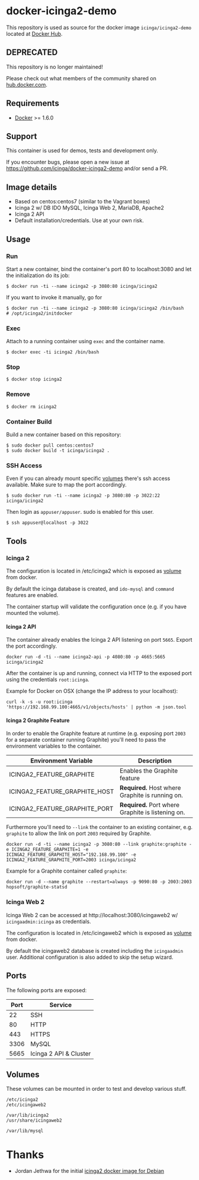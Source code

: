 # docker-icinga2-demo

This repository is used as source for the
docker image `icinga/icinga2-demo` located at [Docker Hub](https://hub.docker.com/r/icinga/icinga2-demo/).

## DEPRECATED

This repository is no longer maintained!

Please check out what members of the community shared on [hub.docker.com](https://hub.docker.com/search/?isAutomated=0&isOfficial=0&page=1&pullCount=1&q=icinga2&starCount=0).

## Requirements

* [Docker](https://www.docker.com/whatisdocker/) >= 1.6.0

## Support

This container is used for demos, tests and development only.

If you encounter bugs, please open a new issue at https://github.com/icinga/docker-icinga2-demo
and/or send a PR.

## Image details

* Based on centos:centos7 (similar to the Vagrant boxes)
* Icinga 2 w/ DB IDO MySQL, Icinga Web 2, MariaDB, Apache2
* Icinga 2 API
* Default installation/credentials. Use at your own risk.

## Usage

### Run

Start a new container, bind the container's port 80 to localhost:3080
and let the initialization do its job:

    $ docker run -ti --name icinga2 -p 3080:80 icinga/icinga2

If you want to invoke it manually, go for

    $ docker run -ti --name icinga2 -p 3080:80 icinga/icinga2 /bin/bash
    # /opt/icinga2/initdocker

### Exec

Attach to a running container using `exec` and the container name.

    $ docker exec -ti icinga2 /bin/bash

### Stop

    $ docker stop icinga2

### Remove

    $ docker rm icinga2

### Container Build

Build a new container based on this repository:

    $ sudo docker pull centos:centos7
    $ sudo docker build -t icinga/icinga2 .

### SSH Access

Even if you can already mount specific [volumes](#volumes) there's ssh access
available. Make sure to map the port accordingly.

    $ sudo docker run -ti --name icinga2 -p 3080:80 -p 3022:22 icinga/icinga2

Then login as `appuser/appuser`. sudo is enabled for this user.

    $ ssh appuser@localhost -p 3022

## Tools

### Icinga 2

The configuration is located in /etc/icinga2 which is exposed as [volume](#volumes) from
docker.

By default the icinga database is created, and `ido-mysql` and `command` features
are enabled.

The container startup will validate the configuration once (e.g. if you have mounted
the volume).

#### Icinga 2 API

The container already enables the Icinga 2 API listening on port `5665`. Export the
port accordingly.

    docker run -d -ti --name icinga2-api -p 4080:80 -p 4665:5665 icinga/icinga2

After the container is up and running, connect via HTTP to the exposed port using
the credentials `root:icinga`.

Example for Docker on OSX (change the IP address to your localhost):

    curl -k -s -u root:icinga 'https://192.168.99.100:4665/v1/objects/hosts' | python -m json.tool


#### Icinga 2 Graphite Feature

In order to enable the Graphite feature at runtime (e.g. exposing port `2003` for a separate container
running Graphite) you'll need to pass the environment variables to the container.

  Environment Variable             | Description
  ---------------------------------|----------------------------------------------------
  ICINGA2\_FEATURE\_GRAPHITE       | Enables the Graphite feature
  ICINGA2\_FEATURE\_GRAPHITE\_HOST | **Required.** Host where Graphite is running on.
  ICINGA2\_FEATURE\_GRAPHITE\_PORT | **Required.** Port where Graphite is listening on.

Furthermore you'll need to `--link` the container to an existing container, e.g. `graphite` to allow
the link on port `2003` required by Graphite.

    docker run -d -ti --name icinga2 -p 3080:80 --link graphite:graphite -e ICINGA2_FEATURE_GRAPHITE=1 -e ICINGA2_FEATURE_GRAPHITE_HOST="192.168.99.100" -e ICINGA2_FEATURE_GRAPHITE_PORT=2003 icinga/icinga2

Example for a Graphite container called `graphite`:

    docker run -d --name graphite --restart=always -p 9090:80 -p 2003:2003 hopsoft/graphite-statsd

### Icinga Web 2

Icinga Web 2 can be accessed at http://localhost:3080/icingaweb2 w/ `icingaadmin:icinga` as credentials.

The configuration is located in /etc/icingaweb2 which is exposed as [volume](#volumes) from
docker.

By default the icingaweb2 database is created including the `icingaadmin` user. Additional
configuration is also added to skip the setup wizard.

## Ports

The following ports are exposed:

  Port     | Service
  ---------|---------
  22       | SSH
  80       | HTTP
  443      | HTTPS
  3306     | MySQL
  5665     | Icinga 2 API & Cluster

## Volumes

These volumes can be mounted in order to test and develop various stuff.

    /etc/icinga2
    /etc/icingaweb2

    /var/lib/icinga2
    /usr/share/icingaweb2

    /var/lib/mysql

# Thanks

* Jordan Jethwa for the initial [icinga2 docker image for Debian](https://github.com/jjethwa/icinga2)

